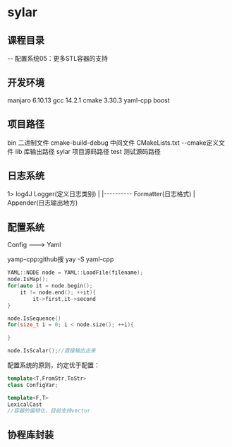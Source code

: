 # sylar

## 课程目录

-- 配置系统05：更多STL容器的支持

## 开发环境

manjaro 6.10.13
gcc 14.2.1
cmake 3.30.3
yaml-cpp
boost

## 项目路径

bin 二进制文件
cmake-build-debug 中间文件
CMakeLists.txt --cmake定义文件
lib 库输出路径
sylar 项目源码路径
test 测试源码路径

## 日志系统

1>
log4J
Logger(定义日志类别)
|
|---------- Formatter(日志格式)
|
Appender(日志输出地方)

## 配置系统

Config ---> Yaml

yamp-cpp:github搜 yay -S yaml-cpp

```cpp
YAML::NODE node = YAML::LoadFile(filename);
node.IsMap();
for(auto it = node.begin();
    it != node.end(); ++it){
        it->first,it->second
}

node.IsSequence()
for(size_t i = 0; i < node.size(); ++i){
    
}

node.IsScalar();//直接输出出来
```

配置系统的原则，约定优于配置：

```cpp
template<T,FromStr,ToStr>
class ConfigVar;

template<F,T>
LexicalCast
//容器的偏特化，目前支持vector
```

## 协程库封装



    